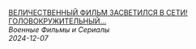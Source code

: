 <!--2024-12-07 12:00:04-->
<div class="yb">
  <a class="nodecor" href="/index.html?filmy/velichestvennyj_film_zasvetilsya_v_seti_golovokrujitelnyj_boevikpop">
    <img class="preview" data-videoid="4NQ1JEJggY8" src="https://i1.ytimg.com/vi/4NQ1JEJggY8/hqdefault.jpg" align="middle" alt="">
  </a>
  <div class="inlbl text">
    <a class="nodecor" href="/index.html?filmy/velichestvennyj_film_zasvetilsya_v_seti_golovokrujitelnyj_boevikpop">ВЕЛИЧЕСТВЕННЫЙ ФИЛЬМ ЗАСВЕТИЛСЯ В СЕТИ! ГОЛОВОКРУЖИТЕЛЬНЫЙ...</a><br>
    <i class="smaller2">Военные Фильмы и Сериалы</i><br>
    <i class="smaller3">2024-12-07</i>
  </div>
</div>
